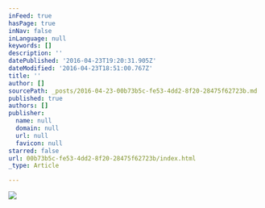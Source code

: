 ```yaml
---
inFeed: true
hasPage: true
inNav: false
inLanguage: null
keywords: []
description: ''
datePublished: '2016-04-23T19:20:31.905Z'
dateModified: '2016-04-23T18:51:00.767Z'
title: ''
author: []
sourcePath: _posts/2016-04-23-00b73b5c-fe53-4dd2-8f20-28475f62723b.md
published: true
authors: []
publisher:
  name: null
  domain: null
  url: null
  favicon: null
starred: false
url: 00b73b5c-fe53-4dd2-8f20-28475f62723b/index.html
_type: Article

---
```

![](https://the-grid-user-content.s3-us-west-2.amazonaws.com/f3d2784a-1355-4dcc-8891-df857dd1e60d.jpg)